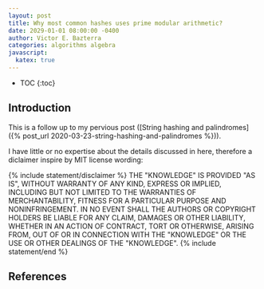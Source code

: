```yaml
---
layout: post
title: Why most common hashes uses prime modular arithmetic?
date: 2029-01-01 08:00:00 -0400
author: Victor E. Bazterra
categories: algorithms algebra
javascript:
  katex: true
---
```


* TOC
{:toc}

## Introduction

This is a follow up to my pervious post ([String hashing and palindromes]({% post_url 2020-03-23-string-hashing-and-palindromes %})).

I have little or no expertise about the details discussed in here, therefore a diclaimer inspire by MIT license wording:

{% include statement/disclaimer %}
THE "KNOWLEDGE" IS PROVIDED "AS IS", WITHOUT WARRANTY OF ANY KIND, EXPRESS OR IMPLIED, INCLUDING BUT NOT LIMITED TO THE WARRANTIES OF MERCHANTABILITY, FITNESS FOR A PARTICULAR PURPOSE AND NONINFRINGEMENT. IN NO EVENT SHALL THE AUTHORS OR COPYRIGHT HOLDERS BE LIABLE FOR ANY CLAIM, DAMAGES OR OTHER LIABILITY, WHETHER IN AN ACTION OF CONTRACT, TORT OR OTHERWISE, ARISING FROM, OUT OF OR IN CONNECTION WITH THE "KNOWLEDGE" OR THE USE OR OTHER DEALINGS OF THE "KNOWLEDGE".
{% include statement/end %}

## References

[^1]: [Why should hash functions use a prime number modulus?](https://stackoverflow.com/questions/1145217/why-should-hash-functions-use-a-prime-number-modulus)
[^2]: [Why is it best to use a prime number as a mod in a hashing function?](https://cs.stackexchange.com/questions/11029/why-is-it-best-to-use-a-prime-number-as-a-mod-in-a-hashing-function).
[^3]: [Does making array size a prime number help in hash table implementation? Why?](https://www.quora.com/Does-making-array-size-a-prime-number-help-in-hash-table-implementation-Why).